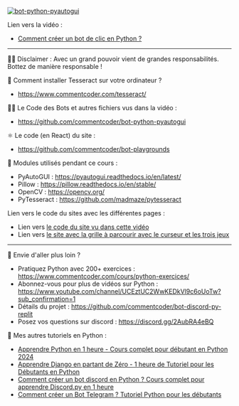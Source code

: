 [![bot-python-pyautogui](https://img.youtube.com/vi/yEYN4P0lRzY/maxresdefault.jpg)](https://www.youtube.com/watch?v=yEYN4P0lRzY&list=PLeXyx0kOyiXtq9L7Bgix4Gqp_WXZoSy8z&index=56&pp=gAQBiAQB)

Lien vers la vidéo : 
- [Comment créer un bot de clic en Python ?](https://www.youtube.com/watch?v=yEYN4P0lRzY&list=PLeXyx0kOyiXtq9L7Bgix4Gqp_WXZoSy8z&index=56&pp=gAQBiAQB)

---

👨‍⚖️ Disclaimer : Avec un grand pouvoir vient de grandes responsabilités. Bottez de manière responsable ! 

🤯 Comment installer Tesseract sur votre ordinateur ? 
- https://www.commentcoder.com/tesseract/

👨‍💻 Le Code des Bots et autres fichiers vus dans la vidéo : 
- https://github.com/commentcoder/bot-python-pyautogui

⚛ Le code (en React) du site :
- https://github.com/commentcoder/bot-playgrounds

🧠 Modules utilisés pendant ce cours :
- PyAutoGUI : https://pyautogui.readthedocs.io/en/latest/
- Pillow : https://pillow.readthedocs.io/en/stable/
- OpenCV : https://opencv.org/
- PyTesseract : https://github.com/madmaze/pytesseract

Lien vers le code du sites avec les différentes pages :
- Lien vers [le code du site vu dans cette vidéo](https://github.com/commentcoder/bot-playgrounds)
- Lien vers [le site avec la grille à parcourir avec le curseur et les trois jeux](https://commentcoder.github.io/bot-playgrounds/)

---

🚀 Envie d'aller plus loin ?
- Pratiquez Python avec 200+ exercices : https://www.commentcoder.com/cours/python-exercices/
- Abonnez-vous pour plus de vidéos sur Python : https://www.youtube.com/channel/UCEztUC2WwKEDkVl9c6oUoTw?sub_confirmation=1
- Détails du projet : https://github.com/commentcoder/bot-discord-py-replit
- Posez vos questions sur discord : https://discord.gg/2AubRA4eBQ

🐍 Mes autres tutoriels en Python :
- [Apprendre Python en 1 heure - Cours complet pour débutant en Python 2024](https://www.youtube.com/watch?v=5EnpNI2iCZA)
- [Apprendre Django en partant de Zéro - 1 heure de Tutoriel pour les Débutants en Python](https://www.youtube.com/watch?v=xJNvJaLl8bU)
- [Comment créer un bot discord en Python ? Cours complet pour apprendre Discord.py en 1 heure](https://www.youtube.com/watch?v=LHF1dgwW6aw)
- [Comment créer un Bot Telegram ? Tutoriel Python pour les débutants](https://www.youtube.com/watch?v=vF7MaDR6zX4)
